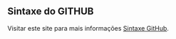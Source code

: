 ## Sintaxe do GITHUB  

  Visitar este site para mais informações [Sintaxe GitHub](https://docs.github.com/pt/get-started/writing-on-github/getting-started-with-writing-and-formatting-on-github/basic-writing-and-formatting-syntax).
